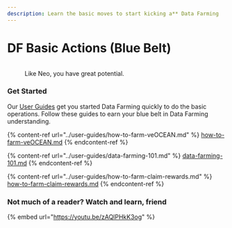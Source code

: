 ```yaml
---
description: Learn the basic moves to start kicking a** Data Farming
---
```


# DF Basic Actions (Blue Belt)

<figure><img src="../.gitbook/assets/gif/neo-kinda-martial-arts.gif" alt=""><figcaption><p>Like Neo, you have great potential.</p></figcaption></figure>

### Get Started

Our [User Guides](../user-guides/README.md) get you started Data Farming quickly to do the basic operations. Follow these guides to earn your blue belt in Data Farming understanding.

{% content-ref url="../user-guides/how-to-farm-veOCEAN.md" %}
[how-to-farm-veOCEAN.md](../user-guides/how-to-farm-veOCEAN.md)
{% endcontent-ref %}

{% content-ref url="../user-guides/data-farming-101.md" %}
[data-farming-101.md](../user-guides/data-farming-101.md)
{% endcontent-ref %}

{% content-ref url="../user-guides/how-to-farm-claim-rewards.md" %}
[how-to-farm-claim-rewards.md](../user-guides/how-to-farm-claim-rewards.md)
{% endcontent-ref %}

### Not much of a reader? Watch and learn, friend

{% embed url="https://youtu.be/zAQlPHkK3og" %}
